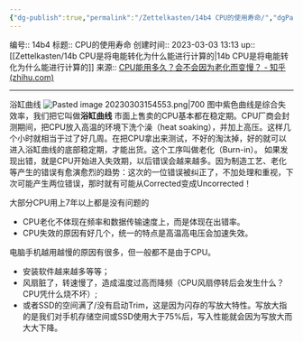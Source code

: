 ```yaml
---
{"dg-publish":true,"permalink":"/Zettelkasten/14b4 CPU的使用寿命/","dgPassFrontmatter":true}
---
```


编号:: 14b4
标题:: CPU的使用寿命
创建时间:: 2023-03-03 13:13
up:: [[Zettelkasten/14b CPU是将电能转化为什么能进行计算的\|14b CPU是将电能转化为什么能进行计算的]]
来源:: [CPU能用多久？会不会因为老化而变慢？ - 知乎 (zhihu.com)](https://zhuanlan.zhihu.com/p/31572908)

---
浴缸曲线
![Pasted image 20230303154553.png|700](/img/user/attachment/Pasted%20image%2020230303154553.png)
图中紫色曲线是综合失效率，我们把它叫做**浴缸曲线**
市面上售卖的CPU基本都在稳定期。CPU厂商会封测期间，把CPU放入高温的环境下洗个澡（heat soaking），并加上高压。这样几个小时就相当于过了好几周。在把CPU拿出来测试，不好的淘汰掉，好的就可以进入浴缸曲线的底部稳定期，才能出货。这个工序叫做老化（Burn-in）。
如果发现出错，就是CPU开始进入失效期，以后错误会越来越多。因为制造工艺、老化等产生的错误有愈演愈烈的趋势：这次的一位错误被纠正了，不加处理和重视，下次可能产生两位错误，那时就有可能从Corrected变成Uncorrected！

大部分CPU用上7年以上都是没有问题的
- CPU老化不体现在频率和数据传输速度上，而是体现在出错率。
- CPU失效的原因有好几个，统一的特点是高温高电压会加速失效。

电脑手机越用越慢的原因有很多，但一般都不是由于CPU。
- 安装软件越来越多等等；
- 风扇脏了，转速慢了，造成温度过高而降频（CPU风扇停转后会发生什么？CPU凭什么烧不坏）;
- 或者SSD的空间满了/没有启动Trim，这是因为闪存的写放大特性。写放大指的是我们对手机存储空间或SSD使用大于75%后，写入性能就会因为写放大而大大下降。